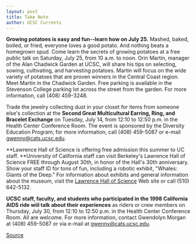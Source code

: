 ```yaml
---
layout: post
title: Take Note
author: UCSC Currents
---
```


**Growing potatoes is easy and fun--learn how on July 25.** Mashed, baked, boiled, or fried, everyone loves a good potato. And nothing beats a homegrown spud. Come learn the secrets of growing potatoes at a free public talk on Saturday, July 25, from 10 a.m. to noon. Orin Martin, manager of the Alan Chadwick Garden at UCSC, will share his tips on selecting, sowing, cultivating, and harvesting potatoes. Martin will focus on the wide variety of potatoes that are proven winners in the Central Coast region. Meet Martin in the Chadwick Garden. Free parking is available in the Stevenson College parking lot across the street from the garden. For more information, call (408) 459-3248.

Trade the jewelry collecting dust in your closet for items from someone else's collection at the **Second Great Multicultural Earring, Ring, and Bracelet Exchange** on Tuesday, July 14, from 12:10 to 12:50 p.m. in the Health Center Conference Room. The event is sponsored by the Diversity Education Program; for more information, call (408) 459-5087 or e-mail gwenny@cats.ucsc.edu.

**Lawrence Hall of Science is offering free admission this summer to UC staff. **University of California staff can visit Berkeley's Lawrence Hall of Science FREE through August 30th, in honor of the Hall's 30th anniversary. Show your staff ID for tons of fun, including a robotic exhibit, "Whales: Giants of the Deep." For information about exhibits and general information about the museum, visit the [Lawrence Hall of Science][2] Web site or call (510) 642-5132.

**UCSC staff, faculty, and students who participated in the 1998 California AIDS ride wiil talk about their experiences** as riders or crew members on Thursday, July 30, from 12:10 to 12:50 p.m. in the Health Center Conference Room. All are welcome. For more information, contact Gwendolyn Morgan at (408) 459-5087 or via e-mail at gwenny@cats.ucsc.edu.

[2]: http://www.lhs.berkeley.edu/

[Source](http://www1.ucsc.edu/oncampus/currents/98-99/07-13/takenote.htm "Permalink to Take Note: 07-13-98")
